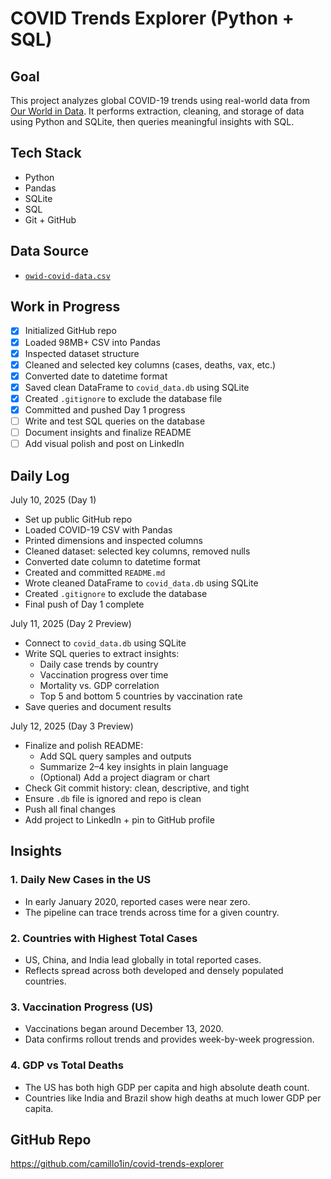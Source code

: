 # COVID Trends Explorer (Python + SQL)

## Goal

This project analyzes global COVID-19 trends using real-world data from [Our World in Data](https://ourworldindata.org/coronavirus). It performs extraction, cleaning, and storage of data using Python and SQLite, then queries meaningful insights with SQL.

## Tech Stack

- Python
- Pandas
- SQLite
- SQL
- Git + GitHub

## Data Source

- [`owid-covid-data.csv`](https://covid.ourworldindata.org/data/owid-covid-data.csv)

## Work in Progress

- [x] Initialized GitHub repo
- [x] Loaded 98MB+ CSV into Pandas
- [x] Inspected dataset structure
- [x] Cleaned and selected key columns (cases, deaths, vax, etc.)
- [x] Converted date to datetime format
- [x] Saved clean DataFrame to `covid_data.db` using SQLite
- [x] Created `.gitignore` to exclude the database file
- [x] Committed and pushed Day 1 progress
- [ ] Write and test SQL queries on the database
- [ ] Document insights and finalize README
- [ ] Add visual polish and post on LinkedIn

## Daily Log

July 10, 2025 (Day 1)
- Set up public GitHub repo  
- Loaded COVID-19 CSV with Pandas  
- Printed dimensions and inspected columns  
- Cleaned dataset: selected key columns, removed nulls  
- Converted date column to datetime format  
- Created and committed `README.md`  
- Wrote cleaned DataFrame to `covid_data.db` using SQLite  
- Created `.gitignore` to exclude the database  
- Final push of Day 1 complete  

July 11, 2025 (Day 2 Preview)
- Connect to `covid_data.db` using SQLite  
- Write SQL queries to extract insights:
  - Daily case trends by country  
  - Vaccination progress over time  
  - Mortality vs. GDP correlation  
  - Top 5 and bottom 5 countries by vaccination rate  
- Save queries and document results

July 12, 2025 (Day 3 Preview)
- Finalize and polish README:
  - Add SQL query samples and outputs  
  - Summarize 2–4 key insights in plain language  
  - (Optional) Add a project diagram or chart  
- Check Git commit history: clean, descriptive, and tight  
- Ensure `.db` file is ignored and repo is clean  
- Push all final changes  
- Add project to LinkedIn + pin to GitHub profile

## Insights

### 1. Daily New Cases in the US
- In early January 2020, reported cases were near zero.
- The pipeline can trace trends across time for a given country.

### 2. Countries with Highest Total Cases
- US, China, and India lead globally in total reported cases.
- Reflects spread across both developed and densely populated countries.

### 3. Vaccination Progress (US)
- Vaccinations began around December 13, 2020.
- Data confirms rollout trends and provides week-by-week progression.

### 4. GDP vs Total Deaths
- The US has both high GDP per capita and high absolute death count.
- Countries like India and Brazil show high deaths at much lower GDP per capita.

## GitHub Repo

https://github.com/camillo1in/covid-trends-explorer